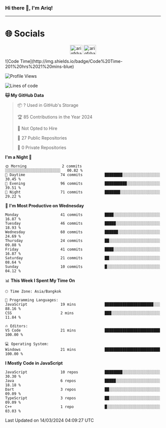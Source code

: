 ### Hi there 👋, I'm Ariq!
<hr>
<h1 align="">🌐 Socials</h1>
<p align="center">
<a href="https://www.linkedin.com/in/ariqfarhan/" target="blank"><img align="center" src="https://raw.githubusercontent.com/rahuldkjain/github-profile-readme-generator/master/src/images/icons/Social/linked-in-alt.svg" alt="ariqfrhan" height="30" width="40" /></a>
<a href="https://instagram.com/ariqfrhan" target="blank"><img align="center" src="https://raw.githubusercontent.com/rahuldkjain/github-profile-readme-generator/master/src/images/icons/Social/instagram.svg" alt="ariqfrhan" height="30" width="40" /></a>
</p>
<!--START_SECTION:waka-->
![Code Time](http://img.shields.io/badge/Code%20Time-201%20hrs%2021%20mins-blue)

![Profile Views](http://img.shields.io/badge/Profile%20Views-0-blue)

![Lines of code](https://img.shields.io/badge/From%20Hello%20World%20I%27ve%20Written-1.1%20million%20lines%20of%20code-blue)

**🐱 My GitHub Data** 

> 📦 ? Used in GitHub's Storage 
 > 
> 🏆 85 Contributions in the Year 2024
 > 
> 🚫 Not Opted to Hire
 > 
> 📜 27 Public Repositories 
 > 
> 🔑 0 Private Repositories 
 > 
**I'm a Night 🦉** 

```text
🌞 Morning                2 commits           ░░░░░░░░░░░░░░░░░░░░░░░░░   00.82 % 
🌆 Daytime                74 commits          ████████░░░░░░░░░░░░░░░░░   30.45 % 
🌃 Evening                96 commits          ██████████░░░░░░░░░░░░░░░   39.51 % 
🌙 Night                  71 commits          ███████░░░░░░░░░░░░░░░░░░   29.22 % 
```
📅 **I'm Most Productive on Wednesday** 

```text
Monday                   41 commits          ████░░░░░░░░░░░░░░░░░░░░░   16.87 % 
Tuesday                  46 commits          █████░░░░░░░░░░░░░░░░░░░░   18.93 % 
Wednesday                60 commits          ██████░░░░░░░░░░░░░░░░░░░   24.69 % 
Thursday                 24 commits          ██░░░░░░░░░░░░░░░░░░░░░░░   09.88 % 
Friday                   41 commits          ████░░░░░░░░░░░░░░░░░░░░░   16.87 % 
Saturday                 21 commits          ██░░░░░░░░░░░░░░░░░░░░░░░   08.64 % 
Sunday                   10 commits          █░░░░░░░░░░░░░░░░░░░░░░░░   04.12 % 
```


📊 **This Week I Spent My Time On** 

```text
🕑︎ Time Zone: Asia/Bangkok

💬 Programming Languages: 
JavaScript               19 mins             ██████████████████████░░░   88.16 % 
CSS                      2 mins              ███░░░░░░░░░░░░░░░░░░░░░░   11.84 % 

🔥 Editors: 
VS Code                  21 mins             █████████████████████████   100.00 % 

💻 Operating System: 
Windows                  21 mins             █████████████████████████   100.00 % 
```

**I Mostly Code in JavaScript** 

```text
JavaScript               10 repos            ████████░░░░░░░░░░░░░░░░░   30.30 % 
Java                     6 repos             █████░░░░░░░░░░░░░░░░░░░░   18.18 % 
Dart                     3 repos             ██░░░░░░░░░░░░░░░░░░░░░░░   09.09 % 
TypeScript               3 repos             ██░░░░░░░░░░░░░░░░░░░░░░░   09.09 % 
C++                      1 repo              █░░░░░░░░░░░░░░░░░░░░░░░░   03.03 % 
```




 Last Updated on 14/03/2024 04:09:27 UTC
<!--END_SECTION:waka-->
